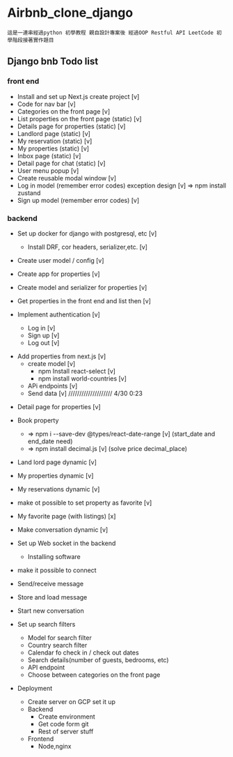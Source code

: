 # Airbnb_clone_django 
    這是一連串經過python 初學教程 親自設計專案後 經過OOP Restful API LeetCode 初學階段接著實作題目

## Django bnb Todo list


### front end

+ Install and set up Next.js create project [v]
+ Code for nav bar [v]
+ Categories on the front page [v]
+ List properties on the front page (static) [v]
+ Details page for properties (static)  [v]
+ Landlord page (static)  [v]
+ My reservation (static) [v]
+ My properties (static) [v]
+ Inbox page  (static) [v]
+ Detail page for chat (static) [v]
+ User menu popup [v]
+ Create reusable modal window [v]
+ Log in model  (remember error codes) exception design [v]
    => npm install zustand 
+ Sign up model  (remember error codes)  [v]

### backend

+ Set up docker for django with postgresql, etc  [v]
    + Install DRF, cor headers, serializer,etc.   [v]
+ Create user model / config  [v]
+ Create app for properties [v]
+ Create model and serializer for properties  [v]
+ Get properties in the front end and list then   [v]

+ Implement authentication [v]
    + Log in [v]
    + Sign up [v]
    + Log out [v]

* Add properties from next.js [v]
    + create model  [v]
        +  npm Install react-select  [v]
        +  npm install world-countries [v]
    + APi endpoints [v]
    + Send data  [v]
//////////////////// 4/30 0:23
+ Detail page for properties [v]
+ Book property
    + => npm i --save-dev @types/react-date-range [v] (start_date and end_date need)
    + =>  npm install decimal.js [v] (solve price decimal_place) 
+ Land lord page dynamic [v]
+ My properties dynamic [v]
+ My reservations dynamic [v]
+ make ot possible to set property as favorite [v]
+ My favorite page (with listings) [x]
+ Make conversation dynamic [v]

+ Set up Web socket in the backend
    + Installing software 
+ make it possible to connect
+ Send/receive message
+ Store and  load message
+ Start new conversation

+ Set up search filters
    + Model for search filter
    + Country search filter
    + Calendar fo check in / check out dates
    + Search details(number of guests, bedrooms, etc)
    + API endpoint
    + Choose between categories on the front page

+ Deployment 
    + Create server on GCP set it up 
    + Backend 
        + Create environment
        + Get code form git 
        + Rest of server stuff
    + Frontend 
        + Node,nginx